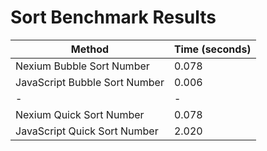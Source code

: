 # Sort Benchmark Results

| Method                        | Time (seconds) |
| ----------------------------- | -------------- |
| Nexium Bubble Sort Number     | 0.078          |
| JavaScript Bubble Sort Number | 0.006          |
| -                             | -              |
| Nexium Quick Sort Number      | 0.078          |
| JavaScript Quick Sort Number  | 2.020          |
